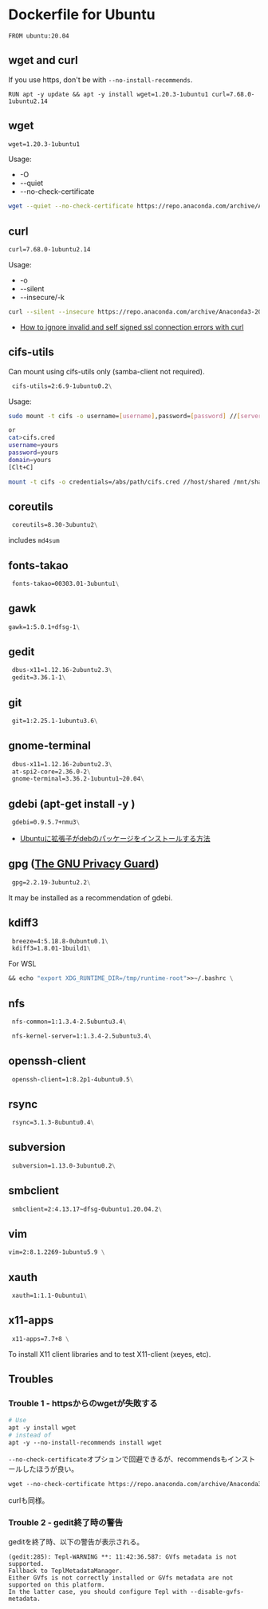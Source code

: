 # Dockerfile for Ubuntu

```Dockerfiles
FROM ubuntu:20.04
```

## wget and curl

If you use https, don't be with `--no-install-recommends`.

```Dockerfiles
RUN apt -y update && apt -y install wget=1.20.3-1ubuntu1 curl=7.68.0-1ubuntu2.14
```

## wget

```Dockerfile
wget=1.20.3-1ubuntu1
```

Usage:

- -O
- --quiet
- --no-check-certificate

```bash
wget --quiet --no-check-certificate https://repo.anaconda.com/archive/Anaconda3-2022.10-Linux-x86_64.sh -O ~/AnacondaInstaller.sh
```

## curl

```Dockerfile
curl=7.68.0-1ubuntu2.14
```

Usage:

- -o
- --silent
- --insecure/-k

```bash
curl --silent --insecure https://repo.anaconda.com/archive/Anaconda3-2022.10-Linux-x86_64.sh -o ~/AnacondaInstaller.sh
```

- [How to ignore invalid and self signed ssl connection errors with curl](https://www.cyberciti.biz/faq/how-to-curl-ignore-ssl-certificate-warnings-command-option/)

## cifs-utils

Can mount using cifs-utils only (samba-client not required).

```Dockerfile
 cifs-utils=2:6.9-1ubuntu0.2\
```

Usage:

```bash
sudo mount -t cifs -o username=[username],password=[password] //[server]/[share] /path/to/mount

or
cat>cifs.cred
username=yours
password=yours
domain=yours
[Clt+C]

mount -t cifs -o credentials=/abs/path/cifs.cred //host/shared /mnt/shared --verbose
```

## coreutils

```Dockerfile
 coreutils=8.30-3ubuntu2\
```

includes `md4sum`

## fonts-takao

```Dockerfile
 fonts-takao=00303.01-3ubuntu1\
```

## gawk

```Dockerfile
gawk=1:5.0.1+dfsg-1\
```

## gedit

```Dockerfile
 dbus-x11=1.12.16-2ubuntu2.3\
 gedit=3.36.1-1\
```

## git

```Dockerfile
 git=1:2.25.1-1ubuntu3.6\
```

## gnome-terminal

```Dockerfile
 dbus-x11=1.12.16-2ubuntu2.3\
 at-spi2-core=2.36.0-2\
 gnome-terminal=3.36.2-1ubuntu1~20.04\
```

## gdebi (apt-get install -y \)

```Dockerfile
 gdebi=0.9.5.7+nmu3\
```

- [Ubuntuに拡張子がdebのパッケージをインストールする方法](https://kaworu.jpn.org/kaworu/2018-06-06-1.php)

## gpg ([The GNU Privacy Guard](https://en.wikipedia.org/wiki/GNU_Privacy_Guard))

```Dockerfile
 gpg=2.2.19-3ubuntu2.2\
```

It may be installed as a recommendation of gdebi.

## kdiff3

```Dockerfile
 breeze=4:5.18.8-0ubuntu0.1\
 kdiff3=1.8.01-1build1\
```

For WSL

```Dockerfile
&& echo "export XDG_RUNTIME_DIR=/tmp/runtime-root">>~/.bashrc \
```

## nfs

```Dockerfile
 nfs-common=1:1.3.4-2.5ubuntu3.4\
```

```Dockerfile
 nfs-kernel-server=1:1.3.4-2.5ubuntu3.4\
```

## openssh-client

```Dockerfile
 openssh-client=1:8.2p1-4ubuntu0.5\
```

## rsync

```Dockerfile
 rsync=3.1.3-8ubuntu0.4\
```

## subversion

```Dockerfile
 subversion=1.13.0-3ubuntu0.2\
```

## smbclient

```Dockerfile
 smbclient=2:4.13.17~dfsg-0ubuntu1.20.04.2\
```

## vim

```Dockerfile
vim=2:8.1.2269-1ubuntu5.9 \
```

## xauth

```Dockerfile
 xauth=1:1.1-0ubuntu1\
```

## x11-apps

```Dockerfile
 x11-apps=7.7+8 \
```

To install X11 client libraries and to test X11-client (xeyes, etc).

## Troubles

### Trouble 1 - httpsからのwgetが失敗する

```Dockerfile
# Use
apt -y install wget
# instead of
apt -y --no-install-recommends install wget
```

`--no-check-certificate`オプションで回避できるが、recommendsもインストールしたほうが良い。

```Dockerfile
wget --no-check-certificate https://repo.anaconda.com/archive/Anaconda3-2022.10-Linux-x86_64.sh -O ~/AnacondaInstaller.sh
```

curlも同様。

### Trouble 2 - gedit終了時の警告

geditを終了時、以下の警告が表示される。

```text
(gedit:285): Tepl-WARNING **: 11:42:36.587: GVfs metadata is not supported. 
Fallback to TeplMetadataManager. 
Either GVfs is not correctly installed or GVfs metadata are not supported on this platform. 
In the latter case, you should configure Tepl with --disable-gvfs-metadata.
```
